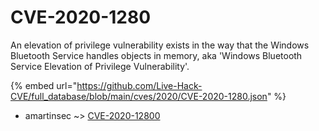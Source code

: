 # CVE-2020-1280

An elevation of privilege vulnerability exists in the way that the Windows Bluetooth Service handles objects in memory, aka 'Windows Bluetooth Service Elevation of Privilege Vulnerability'.

{% embed url="https://github.com/Live-Hack-CVE/full_database/blob/main/cves/2020/CVE-2020-1280.json" %}


* amartinsec ~> [CVE-2020-12800](https://zeste.alice-snow.ru/2020/database/cve-2020-1280/cve-2020-12800-amartinsec)